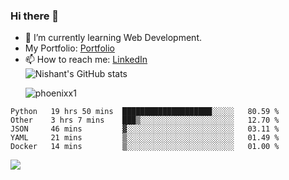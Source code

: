 ### Hi there 👋

<!--
**phoenixx1/phoenixx1** is a ✨ _special_ ✨ repository because its `README.md` (this file) appears on your GitHub profile.

Here are some ideas to get you started:

- 🔭 I’m currently working on ...
- 🌱 I’m currently learning ...
- 👯 I’m looking to collaborate on ...
- 🤔 I’m looking for help with ...
- 💬 Ask me about ...
- 📫 How to reach me: ...
- 😄 Pronouns: ...
- ⚡ Fun fact: ...
-->
- 🌱 I’m currently learning Web Development.
- My Portfolio: [Portfolio](https://phoenixx1.github.io/)
- 📫 How to reach me: [LinkedIn](https://www.linkedin.com/in/nishant-saxena-2609/)  
![Nishant's GitHub stats](https://github-readme-stats.vercel.app/api?username=phoenixx1&count_private=true)<p><img align="center" src="https://github-readme-streak-stats.herokuapp.com/?user=phoenixx1&" alt="phoenixx1" /></p>  
<!--START_SECTION:waka-->
```text
Python   19 hrs 50 mins  ████████████████████░░░░░   80.59 % 
Other    3 hrs 7 mins    ███▒░░░░░░░░░░░░░░░░░░░░░   12.70 % 
JSON     46 mins         ▓░░░░░░░░░░░░░░░░░░░░░░░░   03.11 % 
YAML     21 mins         ▒░░░░░░░░░░░░░░░░░░░░░░░░   01.49 % 
Docker   14 mins         ▒░░░░░░░░░░░░░░░░░░░░░░░░   01.00 % 
```
<!--END_SECTION:waka-->

![](https://komarev.com/ghpvc/?username=phoenixx1&style=plastic)

<!-- ![Visitor Count](https://profile-counter.glitch.me/phoenixx1/count.svg) -->
